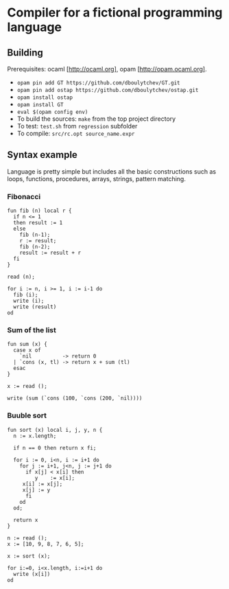 # Compiler for a fictional programming language

## Building

Prerequisites: ocaml [http://ocaml.org], opam [http://opam.ocaml.org].

* `opam pin add GT https://github.com/dboulytchev/GT.git`
* `opam pin add ostap https://github.com/dboulytchev/ostap.git`
* `opam install ostap`
* `opam install GT`
* `eval $(opam config env)`
* To build the sources: `make` from the top project directory
* To test: `test.sh` from `regression` subfolder
* To compile: `src/rc.opt source_name.expr`

## Syntax example
Language is pretty simple but includes all the basic constructions such as loops, functions, procedures, arrays, strings, pattern matching.


### Fibonacci
```
fun fib (n) local r {
  if n <= 1
  then result := 1
  else
    fib (n-1);
    r := result;
    fib (n-2);
    result := result + r
  fi
}

read (n);

for i := n, i >= 1, i := i-1 do
  fib (i);
  write (i);
  write (result)
od
```

### Sum of the list
```
fun sum (x) {
  case x of
    `nil          -> return 0
  | `cons (x, tl) -> return x + sum (tl)
  esac
}

x := read ();

write (sum (`cons (100, `cons (200, `nil))))
```

### Buuble sort
```
fun sort (x) local i, j, y, n {
  n := x.length;
  
  if n == 0 then return x fi;
  
  for i := 0, i<n, i := i+1 do
    for j := i+1, j<n, j := j+1 do
      if x[j] < x[i] then
         y    := x[i];
	 x[i] := x[j];
	 x[j] := y
      fi
    od
  od;
  
  return x
}

n := read ();
x := [10, 9, 8, 7, 6, 5];

x := sort (x);

for i:=0, i<x.length, i:=i+1 do
  write (x[i])
od
```
